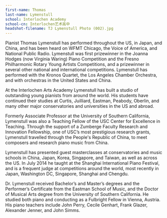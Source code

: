 ```yaml
---
first-name: Thomas
last-name: Lymenstull
school: Interlochen Academy
school-cn: Interlochen艺术高中
headshot-filename: TJ Lymenstull Photo (002).jpg
---
```

Pianist Thomas Lymenstull has performed throughout the US, in Japan, and China, and has been heard on WFMT Chicago, the Voice of America, and National Public Radio. Lymenstull was first prizewinner in the Joanna Hodges (now Virginia Waring) Piano Competition and the Fresno Philharmonic Rotary Young Artists Competitions, and a prizewinner in several other national and international competitions. Lymenstull has performed with the Kronos Quartet, the Los Angeles Chamber Orchestra, and with orchestras in the United States and China.

At the Interlochen Arts Academy Lymenstull has built a studio of outstanding young pianists from around the world. His students have continued their studies at Curtis, Juilliard, Eastman, Peabody, Oberlin, and many other major conservatories and universities in the US and abroad.

Formerly Associate Professor at the University of Southern California, Lymenstull was also a Teaching Fellow of the USC Center for Excellence in Teaching. Through the support of a Zumberge Faculty Research and Innovation Fellowship, one of USC’s most prestigious research grants, Lymenstull travelled through the People's Republic of China, to meet composers and research piano music from China.

Lymenstull has presented guest masterclasses at conservatories and music schools in China, Japan, Korea, Singapore, and Taiwan, as well as across the US. In July 2014 he taught at the Shanghai International Piano Festival, and is a frequent judge at competitions around the world, most recently in Japan, Washington DC, Singapore, Shanghai and Chengdu.

Dr. Lymenstull received Bachelor’s and Master’s degrees and the Performer’s Certificate from the Eastman School of Music, and the Doctor of Musical Arts degree from the University of Southern California. He studied both piano and conducting as a Fulbright Fellow in Vienna, Austria. His piano teachers include John Perry, Cecile Genhart, Frank Glazer, Alexander Jenner, and John Simms.
